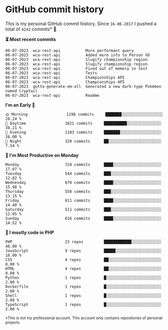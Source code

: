 # GitHub commit history
This is my personal GitHub commit history. Since <!--START_SECTION:first-commit-date-->`16-06-2017`<!--END_SECTION:first-commit-date--> I pushed a total of <!--START_SECTION:total-commit-count-->`4242`<!--END_SECTION:total-commit-count--> commits* 🎉.

<!--START_SECTION:most-recent-commits-->
**⏳ Most recent commits**
                                        
```text
06-07-2023  wca-rest-api           More performant query
06-07-2023  wca-rest-api           Added more info to Person VO
06-07-2023  wca-rest-api           Slugify championship region
06-07-2023  wca-rest-api           Slugify championship region
06-07-2023  wca-rest-api           Fixed out of memory in test
06-07-2023  wca-rest-api           Tests
06-07-2023  wca-rest-api           Championships API
06-07-2023  wca-rest-api           Championships API
06-07-2023  gotta-generate-em-all  Generated a new dark-type Pokémon named Cryptail
06-07-2023  wca-rest-api           Readme
```
<!--END_SECTION:most-recent-commits-->  

<!--START_SECTION:commits-per-day-time-->
**I&#039;m an Early 🐤**

```text
🌞 Morning                 1198 commits     ███████░░░░░░░░░░░░░░░░░░   28.24 %
🌆 Daytime                 1621 commits     ██████████░░░░░░░░░░░░░░░   38.21 %
🌃 Evening                 1103 commits     ███████░░░░░░░░░░░░░░░░░░   26.00 %
🌙 Night                   320 commits      ██░░░░░░░░░░░░░░░░░░░░░░░   7.54 %
```
<!--END_SECTION:commits-per-day-time-->  

<!--START_SECTION:commits-per-weekday-->
**📅 I&#039;m Most Productive on Monday**

```text
Monday                    724 commits      ████░░░░░░░░░░░░░░░░░░░░░   17.07 %
Tuesday                   544 commits      ███░░░░░░░░░░░░░░░░░░░░░░   12.82 %
Wednesday                 678 commits      ████░░░░░░░░░░░░░░░░░░░░░   15.98 %
Thursday                  558 commits      ███░░░░░░░░░░░░░░░░░░░░░░   13.15 %
Friday                    611 commits      ████░░░░░░░░░░░░░░░░░░░░░   14.40 %
Saturday                  511 commits      ███░░░░░░░░░░░░░░░░░░░░░░   12.05 %
Sunday                    616 commits      ████░░░░░░░░░░░░░░░░░░░░░   14.52 %
```
<!--END_SECTION:commits-per-weekday-->  

<!--START_SECTION:repos-per-language-->
**💬 I mostly code in PHP**

```text
PHP                       23 repos         ████████████░░░░░░░░░░░░░   46.00 %
JavaScript                9 repos          █████░░░░░░░░░░░░░░░░░░░░   18.00 %
CSS                       4 repos          ██░░░░░░░░░░░░░░░░░░░░░░░   8.00 %
HTML                      4 repos          ██░░░░░░░░░░░░░░░░░░░░░░░   8.00 %
Python                    1 repos          █░░░░░░░░░░░░░░░░░░░░░░░░   2.00 %
Dockerfile                1 repos          █░░░░░░░░░░░░░░░░░░░░░░░░   2.00 %
Shell                     1 repos          █░░░░░░░░░░░░░░░░░░░░░░░░   2.00 %
TypeScript                1 repos          █░░░░░░░░░░░░░░░░░░░░░░░░   2.00 %
```
<!--END_SECTION:repos-per-language-->  

<sub>*This is not my professional account. This account only contains repositories of personal projects</sub>
